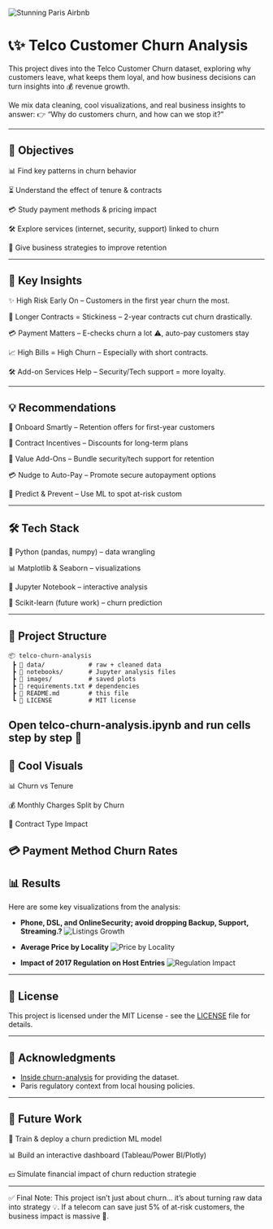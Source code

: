![Stunning Paris Airbnb](https://media.timeout.com/images/106180468/image.jpg)

# 📞✨ Telco Customer Churn Analysis

This project dives into the Telco Customer Churn dataset, exploring why customers leave, what keeps them loyal, and how business decisions can turn insights into 💰 revenue growth.

We mix data cleaning, cool visualizations, and real business insights to answer:
👉 “Why do customers churn, and how can we stop it?”

---

## 🎯 Objectives

📊 Find key patterns in churn behavior

⏳ Understand the effect of tenure & contracts

💳 Study payment methods & pricing impact

🛠️ Explore services (internet, security, support) linked to churn

🚀 Give business strategies to improve retention

---

## 🔑 Key Insights

✨ High Risk Early On – Customers in the first year churn the most.

📅 Longer Contracts = Stickiness – 2-year contracts cut churn drastically.

💳 Payment Matters – E-checks churn a lot ⚠️, auto-pay customers stay

📈 High Bills = High Churn – Especially with short contracts.

🛠️ Add-on Services Help – Security/Tech support = more loyalty.

---

## 💡 Recommendations

🤝 Onboard Smartly – Retention offers for first-year customers

🎁 Contract Incentives – Discounts for long-term plans

🔐 Value Add-Ons – Bundle security/tech support for retention

💳 Nudge to Auto-Pay – Promote secure autopayment options

🤖 Predict & Prevent – Use ML to spot at-risk custom

---

## 🛠️ Tech Stack

🐍 Python (pandas, numpy) – data wrangling

📊 Matplotlib & Seaborn – visualizations

📓 Jupyter Notebook – interactive analysis

🤖 Scikit-learn (future work) – churn prediction



---

## 📂 Project Structure

```
📦 telco-churn-analysis
 ┣ 📂 data/            # raw + cleaned data
 ┣ 📂 notebooks/       # Jupyter analysis files
 ┣ 📂 images/          # saved plots
 ┣ 📜 requirements.txt # dependencies
 ┣ 📜 README.md        # this file
 ┗ 📜 LICENSE          # MIT license

```
Open telco-churn-analysis.ipynb and run cells step by step 🚀
---

## 📸 Cool Visuals

📊 Churn vs Tenure

💰 Monthly Charges Split by Churn

📃 Contract Type Impact

💳 Payment Method Churn Rates
---

## 📊 Results

Here are some key visualizations from the analysis:

* **Phone, DSL, and OnlineSecurity; avoid dropping Backup, Support, Streaming.?**
  ![Listings Growth](images/listings_growth.png)

* **Average Price by Locality**
  ![Price by Locality](images/price_locality.png)

* **Impact of 2017 Regulation on Host Entries**
  ![Regulation Impact](images/regulation_impact.png)

---

## 📜 License

This project is licensed under the MIT License - see the [LICENSE](LICENSE) file for details.

---

## 🙌 Acknowledgments

* [Inside churn-analysis](https://www.kaggle.com/datasets/palashfendarkar/wa-fnusec-telcocustomerchurn) for providing the dataset.
* Paris regulatory context from local housing policies.

---

## 🚀 Future Work

🤖 Train & deploy a churn prediction ML model

📊 Build an interactive dashboard (Tableau/Power BI/Plotly)

💵 Simulate financial impact of churn reduction strategie

---

✅ Final Note:
This project isn’t just about churn… it’s about turning raw data into strategy 💡.
If a telecom can save just 5% of at-risk customers, the business impact is massive 🚀.
